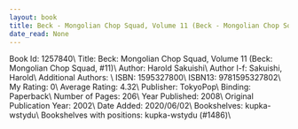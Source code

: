 ```yaml
---
layout: book
title: Beck - Mongolian Chop Squad, Volume 11 (Beck - Mongolian Chop Squad,  no. 11)
date_read: None
---
```


Book Id: 1257840\ 
Title: Beck: Mongolian Chop Squad, Volume 11 (Beck: Mongolian Chop Squad, #11)\ 
Author: Harold Sakuishi\ 
Author l-f: Sakuishi, Harold\ 
Additional Authors: \ 
ISBN: 1595327800\ 
ISBN13: 9781595327802\ 
My Rating: 0\ 
Average Rating: 4.32\ 
Publisher: TokyoPop\ 
Binding: Paperback\ 
Number of Pages: 206\ 
Year Published: 2008\ 
Original Publication Year: 2002\ 
Date Added: 2020/06/02\ 
Bookshelves: kupka-wstydu\ 
Bookshelves with positions: kupka-wstydu (#1486)\ 

